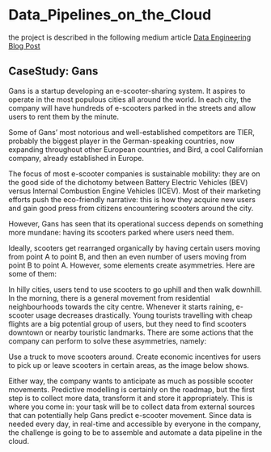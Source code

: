 # Data_Pipelines_on_the_Cloud

the project is described in the following medium article
[Data Engineering Blog Post](https://medium.com/p/d98ede61ed12 "Data Engineering Blog Post")

## CaseStudy: Gans
Gans is a startup developing an e-scooter-sharing system. It aspires to operate in the most populous cities all around the world. In each city, the company will have hundreds of e-scooters parked in the streets and allow users to rent them by the minute.



Some of Gans’ most notorious and well-established competitors are TIER, probably the biggest player in the German-speaking countries, now expanding throughout other European countries, and Bird, a cool Californian company, already established in Europe.

The focus of most e-scooter companies is sustainable mobility: they are on the good side of the dichotomy between Battery Electric Vehicles (BEV) versus Internal Combustion Engine Vehicles (ICEV). Most of their marketing efforts push the eco-friendly narrative: this is how they acquire new users and gain good press from citizens encountering scooters around the city.

However, Gans has seen that its operational success depends on something more mundane: having its scooters parked where users need them.

Ideally, scooters get rearranged organically by having certain users moving from point A to point B, and then an even number of users moving from point B to point A. However, some elements create asymmetries. Here are some of them:

In hilly cities, users tend to use scooters to go uphill and then walk downhill.
In the morning, there is a general movement from residential neighbourhoods towards the city centre.
Whenever it starts raining, e-scooter usage decreases drastically.
Young tourists travelling with cheap flights are a big potential group of users, but they need to find scooters downtown or nearby touristic landmarks.
There are some actions that the company can perform to solve these asymmetries, namely:

Use a truck to move scooters around.
Create economic incentives for users to pick up or leave scooters in certain areas, as the image below shows.


Either way, the company wants to anticipate as much as possible scooter movements. Predictive modelling is certainly on the roadmap, but the first step is to collect more data, transform it and store it appropriately. This is where you come in: your task will be to collect data from external sources that can potentially help Gans predict e-scooter movement. Since data is needed every day, in real-time and accessible by everyone in the company, the challenge is going to be to assemble and automate a data pipeline in the cloud.

